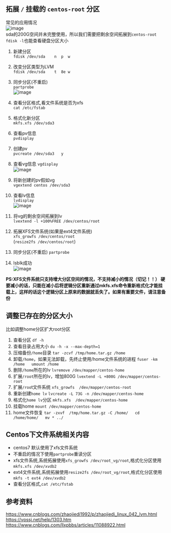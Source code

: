 ## 拓展 `/` 挂载的 `centos-root` 分区
常见的应用情况  
![image](https://user-images.githubusercontent.com/46952617/211726442-d0a8d81d-c20a-4b6a-9dc4-a82d6b185b1c.png)  
sda的200G空间并未完整使用，所以我们需要把剩余空间拓展到`centos-root`  
`fdisk -l`也能查看硬盘分区大小  
1. 新建分区  
`fdisk /dev/sda    n  p  w`
2. 改变分区类型为LVM  
`fdisk /dev/sda    t  8e w`
3. 同步分区(不重启)  
`partprobe`  
![image](https://user-images.githubusercontent.com/46952617/211728451-ee4372df-1d62-4f59-806c-de0cba46e907.png)  
4. 查看分区格式,看文件系统是否为xfs  
`cat /etc/fstab`
5. 格式化新分区  
`mkfs.xfs /dev/sda3`
6. 查看pv信息  
`pvdisplay`  
7. 创建pv  
`pvcreate /dev/sda3   y`
8. 查看vg信息
`vgdisplay`  
![image](https://user-images.githubusercontent.com/46952617/211729453-79ed9f82-6243-4963-a26c-edbda4d32f23.png)
9. 将新创建的pv假如vg  
`vgextend centos /dev/sda3`
10. 查看lv信息  
`lvdisplay`  
![image](https://user-images.githubusercontent.com/46952617/211729829-5d05e8f5-63c7-4aff-a5e9-8e53c0dbd19b.png)

11. 将vg的剩余空间拓展到lv  
`lvextend -l +100%FREE /dev/centos/root`
12. 拓展XFS文件系统(如果是ext4文件系统)  
`xfs_growfs /dev/centos/root`  
(`resize2fs /dev/centos/root`)
13. 同步分区(不重启)
`partprobe`
14. lsblk成功  
![image](https://user-images.githubusercontent.com/46952617/211730663-b616892e-a41a-4e67-902d-5bd8b722d7a9.png)

**PS:XFS文件系统只支持增大分区空间的情况，不支持减小的情况（切记！！）
硬要减小的话，只能在减小后将逻辑分区重新通过mkfs.xfs命令重新格式化才能挂载上，这样的话这个逻辑分区上原来的数据就丢失了。如果有重要文件，请注意备份**

## 调整已存在的分区大小
比如调整home分区扩大root分区
1. 查看分区  `df -h`
2. 查看目录占用大小  `du -h -x --max-depth=1`
3. 压缩备份`/home`目录 `tar -zcvf /tmp/home.tar.gz /home`
4. 卸载`/home`，如果无法卸载，先终止使用/home文件系统的进程  `fuser -km /home   umount /home`
5. 删除`/home`所在的lv  `lvremove /dev/mapper/centos-home`
6. 扩展`/root`所在的lv，增加800G  `lvextend -L +800G /dev/mapper/centos-root`
7. 扩展`/roo`t文件系统  `xfs_growfs  /dev/mapper/centos-root`
8. 重新创建`home lv`  `lvcreate -L 73G -n /dev/mapper/centos-home`
9. 格式化`home lv`分区  `mkfs.xfs  /dev/mapper/centos-home`
10. 挂载home  `mount /dev/mapper/centos-home`
11. home文件恢复 `tar -zxvf  /tmp/home.tar.gz -C /home/   cd /home/home/   mv * ../`

## Centos下文件系统相关内容
* centos7 默认使用了xfs文件系统
* 不重启的情况下使用`partprobe`重读分区
* xfs文件系统,系统拓展使用`xfs_growfs /dev/root_vg/root`,格式化分区使用`mkfs.xfs /dev/xvdb2`
* ext4文件系统,系统拓展使用`resize2fs /dev/root_vg/root`,格式化分区使用`mkfs -t ext4 /dev/xvdb2`
* 查看分区格式,`cat /etc/fstab`

## 参考资料
https://www.cnblogs.com/zhaojiedi1992/p/zhaojiedi_linux_042_lvm.html  
https://vpssj.net/help/1303.htm  
https://www.cnblogs.com/llxpbbs/articles/11088922.html
